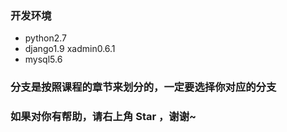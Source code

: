 ### 开发环境
- python2.7
- django1.9 xadmin0.6.1
- mysql5.6

### 分支是按照课程的章节来划分的，一定要选择你对应的分支

### 如果对你有帮助，请右上角 Star ，谢谢~
